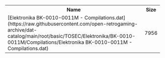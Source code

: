 <table>
<tr><th>Name</th><th>Size</th></tr>
<tr><td>[Elektronika BK-0010-0011M - Compilations.dat](https://raw.githubusercontent.com/open-retrogaming-archive/dat-catalog/main/root/basic/TOSEC/Elektronika/BK-0010-0011M/Compilations/Elektronika BK-0010-0011M - Compilations.dat)</td><td>7956</td></tr>
</table>
